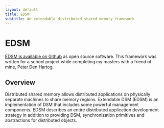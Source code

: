 ```yaml
---
layout: default
title: EDSM
subtitle: An extendable distributed shared memory framework
---
```


EDSM
===========
[EDSM is available on Github](https://github.com/alex-sherman/edsm) as open source software. This framework was written for a school project while completing my masters with a friend of mine, Peter Den Hartog.

Overview
---
Distributed shared memory allows distributed applications on physically separate machines to share memory regions. Extendable DSM (EDSM) is an implementation of DSM that includes some powerful management components. EDSM describes an entire distributed application development strategy in addition to providing DSM, synchronization primitives and abstractions for distributed objects.